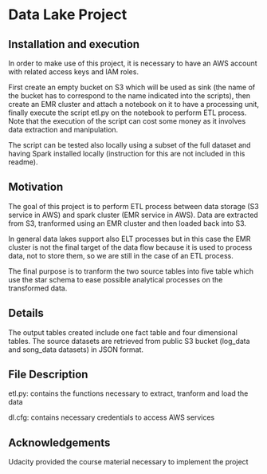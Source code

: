 # Data Lake Project

## Installation and execution
In order to make use of this project, it is necessary to have an AWS account with related access keys and IAM roles. 

First create an empty bucket on S3 which will be used as sink (the name of the bucket has to correspond to the name indicated into the scripts),
then create an EMR cluster and attach a notebook on it to have a processing unit, finally execute the script etl.py on the notebook to perform ETL process.
Note that the execution of the script can cost some money as it involves data extraction and manipulation.

The script can be tested also locally using a subset of the full dataset and having Spark installed locally (instruction for this are not included
in this readme).

## Motivation
The goal of this project is to perform ETL process between data storage (S3 service in AWS) and spark cluster (EMR service in AWS).
Data are extracted from S3, tranformed using an EMR cluster and then loaded back into S3.

In general data lakes support also ELT processes but in this case the EMR cluster is not the final target of the data flow because 
it is used to process data, not to store them, so we are still in the case of an ETL process. 

The final purpose is to tranform the two source tables into five table which use the star schema to ease possible analytical processes on 
the transformed data.

## Details
The output tables created include one fact table and four dimensional tables.
The source datasets are retrieved from public S3 bucket (log_data and song_data datasets) in JSON format.

## File Description 
etl.py: contains the functions necessary to extract, tranform and load the data

dl.cfg: contains necessary credentials to access AWS services

## Acknowledgements
Udacity provided the course material necessary to implement the project
